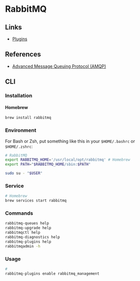 # RabbitMQ

<!--
https://linkedin.com/learning/learning-rabbitmq/connect-your-services-with-asynchronous-messaging-2

https://app.pluralsight.com/library/courses/rabbitmq-by-example/table-of-contents
https://app.pluralsight.com/library/courses/masstransit-rabbitmq-scaling-microservices/table-of-contents

https://www.rabbitmq.com/management-cli.html
https://www.rabbitmq.com/cli.html
https://www.rabbitmq.com/plugins.html
https://www.rabbitmq.com/prometheus.html
https://www.rabbitmq.com/installing-plugins.html
https://github.com/search?q=%22kind%3A+RabbitmqCluster%22+%22rabbitmq_peer_discovery_k8s%22&type=Code
https://github.com/bitnami/charts/tree/master/bitnami/rabbitmq
-->

## Links

- [Plugins](https://www.rabbitmq.com/plugins.html)

## References

- [Advanced Message Queuing Protocol (AMQP)](/amqp.md)

## CLI

### Installation

#### Homebrew

```sh
brew install rabbitmq
```

### Environment

For Bash or Zsh, put something like this in your `$HOME/.bashrc` or `$HOME/.zshrc`:

```sh
# RabbitMQ
export RABBITMQ_HOME='/usr/local/opt/rabbitmq' # Homebrew
export PATH="$RABBITMQ_HOME/sbin:$PATH"
```

```sh
sudo su - "$USER"
```

### Service

```sh
# Homebrew
brew services start rabbitmq
```

### Commands

<!-- rabbitmq-defaults
rabbitmq-env
rabbitmq-server -->

```sh
rabbitmq-queues help
rabbitmq-upgrade help
rabbitmqctl help
rabbitmq-diagnostics help
rabbitmq-plugins help
rabbitmqadmin -h
```

### Usage

```sh
#
rabbitmq-plugins enable rabbitmq_management
```
